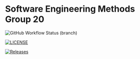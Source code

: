 # Software Engineering Methods Group 20

![GitHub Workflow Status (branch)](https://img.shields.io/github/actions/workflow/status/sim-macdonald/SEM-Coursework/main.yml?branch=master)

[![LICENSE](https://img.shields.io/github/license/sim-macdonald/SEM-Coursework.svg?style=flat-square)](https://github.com/sim-macdonald/SEM-Coursework/blob/master/LICENSE)

[![Releases](https://img.shields.io/github/release/sim-macdonald/SEM-Coursework/all.svg?style=flat-square)](https://github.com/sim-macdonald/SEM-Coursework/releases)
